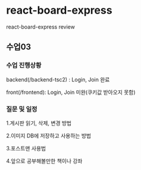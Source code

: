 # react-board-express

react-board-express review

## 수업03

### 수업 진행상황

backend(/backend-tsc2) : Login, Join 완료

front(/frontend): Login, Join 미완(쿠키값 받아오지 못함)

### 질문 및 일정

1.게시판 읽기, 삭제, 변경 방법

2.이미지 DB에 저장하고 사용하는 방법

3.포스트맨 사용법

4.앞으로 공부해볼만한 책이나 강좌
